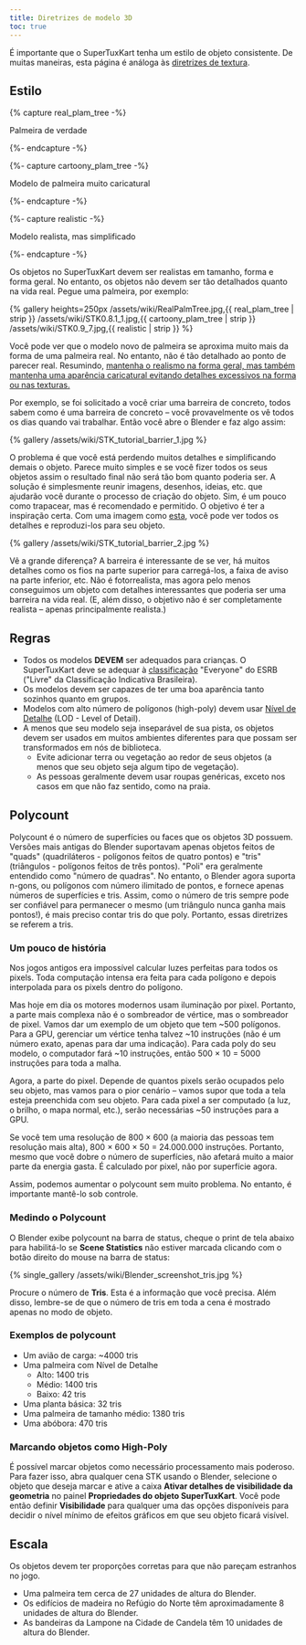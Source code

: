```yaml
---
title: Diretrizes de modelo 3D
toc: true
---
```

É importante que o SuperTuxKart tenha um estilo de objeto consistente. De muitas maneiras, esta página é análoga às [diretrizes de textura](Texture_Guidelines).

## Estilo

{% capture real_plam_tree -%}

Palmeira de verdade

{%- endcapture -%}

{%- capture cartoony_plam_tree -%}

Modelo de palmeira muito caricatural

{%- endcapture -%}

{%- capture realistic -%}

Modelo realista, mas simplificado

{%- endcapture -%}

Os objetos no SuperTuxKart devem ser realistas em tamanho, forma e forma geral. No entanto, os objetos não devem ser tão detalhados quanto na vida real. Pegue uma palmeira, por exemplo:

{% gallery heights=250px
/assets/wiki/RealPalmTree.jpg,{{ real_plam_tree | strip }}
/assets/wiki/STK0.8.1_1.jpg,{{ cartoony_plam_tree | strip }}
/assets/wiki/STK0.9_7.jpg,{{ realistic | strip }}
%}

Você pode ver que o modelo novo de palmeira se aproxima muito mais da forma de uma palmeira real. No entanto, não é tão detalhado ao ponto de parecer real. Resumindo, <u>mantenha o realismo na forma geral, mas também mantenha uma aparência caricatural evitando detalhes excessivos na forma ou nas texturas.</u>

Por exemplo, se foi solicitado a você criar uma barreira de concreto, todos sabem como é uma barreira de concreto – você provavelmente os vê todos os dias quando vai trabalhar. Então você abre o Blender e faz algo assim:

{% gallery
/assets/wiki/STK_tutorial_barrier_1.jpg
%}

O problema é que você está perdendo muitos detalhes e simplificando demais o objeto. Parece muito simples e se você fizer todos os seus objetos assim o resultado final não será tão bom quanto poderia ser. A solução é simplesmente reunir imagens, desenhos, ideias, etc. que ajudarão você durante o processo de criação do objeto. Sim, é um pouco como trapacear, mas é recomendado e permitido. O objetivo é ter a inspiração certa. Com uma imagem como [esta](https://upload.wikimedia.org/wikipedia/commons/thumb/9/9e/BarreiraNewJersey.JPG/1280px-BarreiraNewJersey.JPG), você pode ver todos os detalhes e reproduzi-los para seu objeto.

{% gallery
/assets/wiki/STK_tutorial_barrier_2.jpg
%}

Vê a grande diferença? A barreira é interessante de se ver, há muitos detalhes como os fios na parte superior para carregá-los, a faixa de aviso na parte inferior, etc. Não é fotorrealista, mas agora pelo menos conseguimos um objeto com detalhes interessantes que poderia ser uma barreira na vida real. (E, além disso, o objetivo não é ser completamente realista – apenas principalmente realista.)

## Regras

* Todos os modelos **DEVEM** ser adequados para crianças. O SuperTuxKart deve se adequar à [classificação](https://en.wikipedia.org/wiki/Entertainment_Software_Rating_Board#Ratings) "Everyone" do ESRB ("Livre" da Classificação Indicativa Brasileira).
* Os modelos devem ser capazes de ter uma boa aparência tanto sozinhos quanto em grupos.
* Modelos com alto número de polígonos (high-poly) devem usar [Nível de Detalhe](Level_of_Detail) (LOD - Level of Detail).
* A menos que seu modelo seja inseparável de sua pista, os objetos devem ser usados ​​em muitos ambientes diferentes para que possam ser transformados em nós de biblioteca.
    * Evite adicionar terra ou vegetação ao redor de seus objetos (a menos que seu objeto seja algum tipo de vegetação).
    * As pessoas geralmente devem usar roupas genéricas, exceto nos casos em que não faz sentido, como na praia.

## Polycount

Polycount é o número de superfícies ou faces que os objetos 3D possuem. Versões mais antigas do Blender suportavam apenas objetos feitos de "quads" (quadriláteros - polígonos feitos de quatro pontos) e "tris" (triângulos - polígonos feitos de três pontos). "Poli" era geralmente entendido como "número de quadras". No entanto, o Blender agora suporta n-gons, ou polígonos com número ilimitado de pontos, e fornece apenas números de superfícies e tris. Assim, como o número de tris sempre pode ser confiável para permanecer o mesmo (um triângulo nunca ganha mais pontos!), é mais preciso contar tris do que poly. Portanto, essas diretrizes se referem a tris.

### Um pouco de história

Nos jogos antigos era impossível calcular luzes perfeitas para todos os pixels. Toda computação intensa era feita para cada polígono e depois interpolada para os pixels dentro do polígono.

Mas hoje em dia os motores modernos usam iluminação por pixel. Portanto, a parte mais complexa não é o sombreador de vértice, mas o sombreador de pixel. Vamos dar um exemplo de um objeto que tem ~500 polígonos. Para a GPU, gerenciar um vértice tenha talvez ~10 instruções (não é um número exato, apenas para dar uma indicação). Para cada poly do seu modelo, o computador fará ~10 instruções, então 500 × 10 = 5000 instruções para toda a malha.

Agora, a parte do pixel. Depende de quantos pixels serão ocupados pelo seu objeto, mas vamos para o pior cenário – vamos supor que toda a tela esteja preenchida com seu objeto. Para cada pixel a ser computado (a luz, o brilho, o mapa normal, etc.), serão necessárias ~50 instruções para a GPU.

Se você tem uma resolução de 800 × 600 (a maioria das pessoas tem resolução mais alta), 800 × 600 × 50 = 24.000.000 instruções. Portanto, mesmo que você dobre o número de superfícies, não afetará muito a maior parte da energia gasta. É calculado por pixel, não por superfície agora.

Assim, podemos aumentar o polycount sem muito problema. No entanto, é importante mantê-lo sob controle.

### Medindo o Polycount

O Blender exibe polycount na barra de status, cheque o print de tela abaixo para habilitá-lo se **Scene Statistics** não estiver marcada clicando com o botão direito do mouse na barra de status:

{% single_gallery
/assets/wiki/Blender_screenshot_tris.jpg
%}

Procure o número de **Tris**. Esta é a informação que você precisa. Além disso, lembre-se de que o número de tris em toda a cena é mostrado apenas no modo de objeto.

### Exemplos de polycount

* Um avião de carga: ~4000 tris
* Uma palmeira com Nível de Detalhe
    * Alto: 1400 tris
    * Médio: 1400 tris
    * Baixo: 42 tris
* Uma planta básica: 32 tris
* Uma palmeira de tamanho médio: 1380 tris
* Uma abóbora: 470 tris

### Marcando objetos como High-Poly

É possível marcar objetos como necessário processamento mais poderoso. Para fazer isso, abra qualquer cena STK usando o Blender, selecione o objeto que deseja marcar e ative a caixa **Ativar detalhes de visibilidade da geometria** no painel **Propriedades do objeto SuperTuxKart**. Você pode então definir **Visibilidade** para qualquer uma das opções disponíveis para decidir o nível mínimo de efeitos gráficos em que seu objeto ficará visível.

## Escala

Os objetos devem ter proporções corretas para que não pareçam estranhos no jogo.

* Uma palmeira tem cerca de 27 unidades de altura do Blender.
* Os edifícios de madeira no Refúgio do Norte têm aproximadamente 8 unidades de altura do Blender.
* As bandeiras da Lampone na Cidade de Candela têm 10 unidades de altura do Blender.
